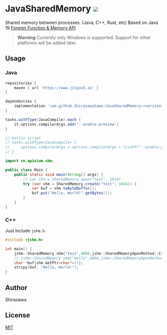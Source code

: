 # JavaSharedMemory [![](https://www.jitpack.io/v/ShirasawaSama/JavaSharedMemory.svg)](https://www.jitpack.io/#ShirasawaSama/JavaSharedMemory)

Shared memory between processes. (Java, C++, Rust, etc) Based on Java 19 [Foreign Function & Memory API](https://openjdk.org/jeps/434)

> **Warning**
> Currently only Windows is supported. Support for other platforms will be added later.

## Usage

### Java

```groovy
repositories {
    maven { url 'https://www.jitpack.io' }
}

dependencies {
    implementation 'com.github.ShirasawaSama:JavaSharedMemory:<version>'
}

tasks.withType(JavaCompile).each {
    it.options.compilerArgs.add('--enable-preview')
}

// kotlin script
// tasks.withType<JavaCompile> {
//     options.compilerArgs = options.compilerArgs + listOf("--enable-preview")
// }
```

```java
import cn.apisium.shm;

public class Main {
    public static void main(String[] args) {
        // var shm = SharedMemory.open("test", 1024)
        try (var shm = SharedMemory.create("test", 1024)) {
            var buf = shm.toByteBuffer();
            buf.put("Hello, World!".getBytes());
        }
    }
}
```

### C++

Just include `jshm.h`.

```cpp
#include <jshm.h>

int main() {
    jshm::SharedMemory shm{"test",4096,jshm::SharedMemoryOpenMethod::Create};
    // jshm::SharedMemory shm{"Hello",4096,jshm::SharedMemoryOpenMethod::Open};
    char *buf{shm.GetPtr<char*>()};
    strcpy(buf, "Hello, World!");
}
```

## Author

Shirasawa

## License

[MIT](LICENSE)
